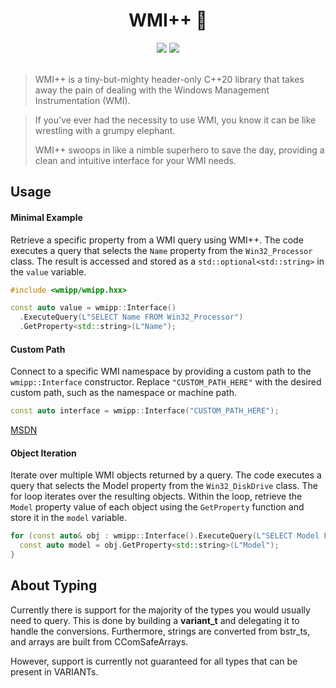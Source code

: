 <h1 align="center">WMI++ 🤕</h1>

<div align="center">
  <img src="https://img.shields.io/badge/c%2B%2B-20-orange"/>
  <img src="https://img.shields.io/badge/license-MIT-blue.svg"/>
</div>

<br>

> WMI++ is a tiny-but-mighty header-only C++20 library that takes away the pain of dealing with the Windows Management Instrumentation (WMI).

> If you've ever had the necessity to use WMI, you know it can be like wrestling with a grumpy elephant.
> 
> WMI++ swoops in like a nimble superhero to save the day, providing a clean and intuitive interface for your WMI needs.

## Usage

#### Minimal Example

Retrieve a specific property from a WMI query using WMI++.
The code executes a query that selects the `Name` property from the `Win32_Processor` class.
The result is accessed and stored as a `std::optional<std::string>` in the `value` variable.

```cpp
#include <wmipp/wmipp.hxx>

const auto value = wmipp::Interface()
  .ExecuteQuery(L"SELECT Name FROM Win32_Processor")
  .GetProperty<std::string>(L"Name");
```

#### Custom Path

Connect to a specific WMI namespace by providing a custom path to the `wmipp::Interface` constructor.
Replace `"CUSTOM_PATH_HERE"` with the desired custom path, such as the namespace or machine path.

```cpp
const auto interface = wmipp::Interface("CUSTOM_PATH_HERE");
```

[MSDN](https://learn.microsoft.com/en-us/windows/win32/wmisdk/describing-the-location-of-a-wmi-object)

#### Object Iteration

Iterate over multiple WMI objects returned by a query.
The code executes a query that selects the Model property from the `Win32_DiskDrive` class.
The for loop iterates over the resulting objects.
Within the loop, retrieve the `Model` property value of each object using the `GetProperty` function and store it in the `model` variable.

```cpp
for (const auto& obj : wmipp::Interface().ExecuteQuery(L"SELECT Model FROM Win32_DiskDrive")) {
  const auto model = obj.GetProperty<std::string>(L"Model");
}
```

## About Typing

Currently there is support for the majority of the types you would usually need to query.
This is done by building a __variant_t__ and delegating it to handle the conversions.
Furthermore, strings are converted from bstr_ts, and arrays are built from CComSafeArrays.

However, support is currently not guaranteed for all types that can be present in VARIANTs.
